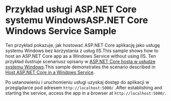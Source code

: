 # <a name="aspnet-core-windows-service-sample"></a><span data-ttu-id="33044-101">Przykład usługi ASP.NET Core systemu Windows</span><span class="sxs-lookup"><span data-stu-id="33044-101">ASP.NET Core Windows Service Sample</span></span>

<span data-ttu-id="33044-102">Ten przykład pokazuje, jak hostować ASP.NET Core aplikację jako usługę systemu Windows bez korzystania z usług IIS.</span><span class="sxs-lookup"><span data-stu-id="33044-102">This sample shows how to host an ASP.NET Core app as a Windows Service without using IIS.</span></span> <span data-ttu-id="33044-103">Ten przykład ilustruje scenariusz opisany w [ASP.NET Core hosta w usłudze systemu Windows](https://docs.microsoft.com/aspnet/core/host-and-deploy/windows-service).</span><span class="sxs-lookup"><span data-stu-id="33044-103">This sample demonstrates the scenario described in [Host ASP.NET Core in a Windows Service](https://docs.microsoft.com/aspnet/core/host-and-deploy/windows-service).</span></span>

<span data-ttu-id="33044-104">Po ustanowieniu i uruchomieniu usługi uzyskaj dostęp do aplikacji w przeglądarce pod adresem `http://localhost:5000/` .</span><span class="sxs-lookup"><span data-stu-id="33044-104">After establishing and starting the service, access the app in a browser at `http://localhost:5000/`.</span></span>
